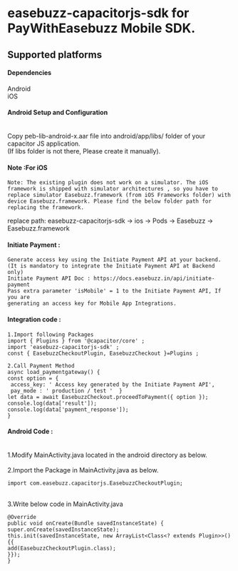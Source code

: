 # easebuzz-capacitorjs-sdk for PayWithEasebuzz Mobile SDK.

## Supported platforms

#### Dependencies
Android
<br />iOS

#### Android Setup and Configuration
<br />Copy peb-lib-android-x.aar file into android/app/libs/ folder of your capacitor JS application.
<br /> (If libs folder is not there, Please create it manually).


#### Note :For iOS
    Note: The existing plugin does not work on a simulator. The iOS framework is shipped with simulator architectures , so you have to replace simulator Easebuzz.framework (from iOS Frameworks folder) with device Easebuzz.framework. Please find the below folder path for replacing the framework.
replace path: easebuzz-capacitorjs-sdk -> ios -> Pods -> Easebuzz -> Easebuzz.framework

#### Initiate Payment :
    Generate access key using the Initiate Payment API at your backend. 
    (It is mandatory to integrate the Initiate Payment API at Backend only)
    Initiate Payment API Doc : https://docs.easebuzz.in/api/initiate-payment
    Pass extra parameter 'isMobile' = 1 to the Initiate Payment API, If  you are
    generating an access key for Mobile App Integrations.


#### Integration code :
```
1.Import following Packages
import { Plugins } from '@capacitor/core' ;
import 'easebuzz-capacitorjs-sdk' ;
const { EasebuzzCheckoutPlugin, EasebuzzCheckout }=Plugins ;
```
``` 
2.Call Payment Method
async load_paymentgateway() {
const option = {
 access_key: ' Access key generated by the Initiate Payment API',
 pay_mode : ' production / test '  }
let data = await EasebuzzCheckout.proceedToPayment({ option });
console.log(data['result']);
console.log(data['payment_response']);
}
```

#### Android Code :

<br />1.Modify MainActivity.java located in the android directory as below.
<br /><br />2.Import the Package in MainActivity.java as below.
``` 
import com.easebuzz.capacitorjs.EasebuzzCheckoutPlugin;
``` 
<br />3.Write below code in MainActivity.java
``` 
@Override
public void onCreate(Bundle savedInstanceState) {
super.onCreate(savedInstanceState);
this.init(savedInstanceState, new ArrayList<Class<? extends Plugin>>() {{
add(EasebuzzCheckoutPlugin.class);
}});
}
``` 





